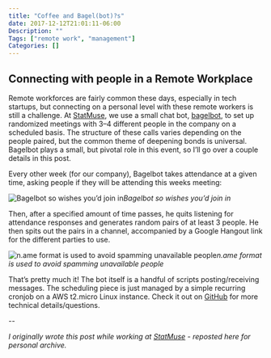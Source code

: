 ```yaml
---
title: "Coffee and Bagel(bot)?s"
date: 2017-12-12T21:01:11-06:00
Description: ""
Tags: ["remote work", "management"]
Categories: []
---
```


## Connecting with people in a Remote Workplace

Remote workforces are fairly common these days, especially in tech startups, but connecting on a personal level with these remote workers is still a challenge. At [StatMuse](https://www.statmuse.com/), we use a small chat bot, [bagelbot](https://github.com/statmuse/bagelbot), to set up randomized meetings with 3–4 different people in the company on a scheduled basis. The structure of these calls varies depending on the people paired, but the common theme of deepening bonds is universal. Bagelbot plays a small, but pivotal role in this event, so I’ll go over a couple details in this post.

Every other week (for our company), Bagelbot takes attendance at a given time, asking people if they will be attending this weeks meeting:

![Bagelbot so wishes you’d join in](/images/bagelbot1.png)*Bagelbot so wishes you’d join in*

Then, after a specified amount of time passes, he quits listening for attendance responses and generates random pairs of at least 3 people. He then spits out the pairs in a channel, accompanied by a Google Hangout link for the different parties to use.

![n.ame format is used to avoid spamming unavailable people](/images/bagelbot2.png)*n.ame format is used to avoid spamming unavailable people*

That’s pretty much it! The bot itself is a handful of scripts posting/receiving messages. The scheduling piece is just managed by a simple recurring cronjob on a AWS t2.micro Linux instance. Check it out on [GitHub](https://github.com/statmuse/bagelbot) for more technical details/questions.

--

*I originally wrote this post while working at [StatMuse](https://www.statmuse.com) - reposted here for personal archive.*
